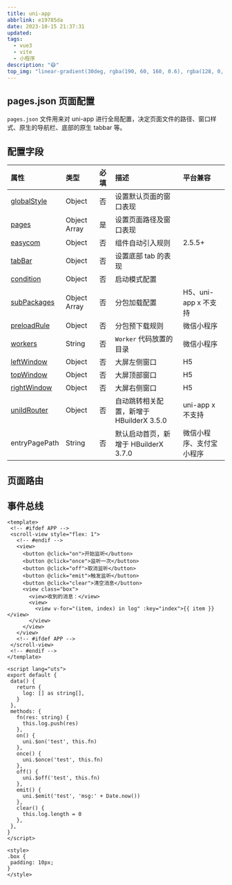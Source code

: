 ```yaml
---
title: uni-app
abbrlink: e19785da
date: 2023-10-15 21:37:31
updated:
tags:
  - vue3
  - vite
  - 小程序
description: "😷"
top_img: "linear-gradient(30deg, rgba(190, 60, 160, 0.6), rgba(128, 0, 128, 0.6), rgba(204, 0, 102, 0.6), rgba(100, 40, 100, 0)"
---
```


## pages.json 页面配置

`pages.json` 文件用来对 uni-app 进行全局配置，决定页面文件的路径、窗口样式、原生的导航栏、底部的原生 tabbar 等。

## 配置字段

| 属性                                                                               | 类型         | 必填 | 描述                                     | 平台兼容                 |
| :--------------------------------------------------------------------------------- | :----------- | :--- | :--------------------------------------- | :----------------------- |
| [globalStyle](https://uniapp.dcloud.net.cn/collocation/pages#globalstyle)          | Object       | 否   | 设置默认页面的窗口表现                   |                          |
| [pages](https://uniapp.dcloud.net.cn/collocation/pages#pages)                      | Object Array | 是   | 设置页面路径及窗口表现                   |                          |
| [easycom](https://uniapp.dcloud.net.cn/collocation/pages#easycom)                  | Object       | 否   | 组件自动引入规则                         | 2.5.5+                   |
| [tabBar](https://uniapp.dcloud.net.cn/collocation/pages#tabbar)                    | Object       | 否   | 设置底部 tab 的表现                      |                          |
| [condition](https://uniapp.dcloud.net.cn/collocation/pages#condition)              | Object       | 否   | 启动模式配置                             |                          |
| [subPackages](https://uniapp.dcloud.net.cn/collocation/pages#subPackages)          | Object Array | 否   | 分包加载配置                             | H5、uni-app x 不支持     |
| [preloadRule](https://uniapp.dcloud.net.cn/collocation/pages#preloadrule)          | Object       | 否   | 分包预下载规则                           | 微信小程序               |
| [workers](https://developers.weixin.qq.com/miniprogram/dev/framework/workers.html) | String       | 否   | `Worker` 代码放置的目录                  | 微信小程序               |
| [leftWindow](https://uniapp.dcloud.net.cn/collocation/pages#leftwindow)            | Object       | 否   | 大屏左侧窗口                             | H5                       |
| [topWindow](https://uniapp.dcloud.net.cn/collocation/pages#topwindow)              | Object       | 否   | 大屏顶部窗口                             | H5                       |
| [rightWindow](https://uniapp.dcloud.net.cn/collocation/pages#rightwindow)          | Object       | 否   | 大屏右侧窗口                             | H5                       |
| [uniIdRouter](https://uniapp.dcloud.net.cn/uniCloud/uni-id-summary#uni-id-router)  | Object       | 否   | 自动跳转相关配置，新增于 HBuilderX 3.5.0 | uni-app x 不支持         |
| entryPagePath                                                                      | String       | 否   | 默认启动首页，新增于 HBuilderX 3.7.0     | 微信小程序、支付宝小程序 |

## 页面路由

## 事件总线

```
<template>
 <!-- #ifdef APP -->
 <scroll-view style="flex: 1">
   <!-- #endif -->
   <view>
     <button @click="on">开始监听</button>
     <button @click="once">监听一次</button>
     <button @click="off">取消监听</button>
     <button @click="emit">触发监听</button>
     <button @click="clear">清空消息</button>
     <view class="box">
       <view>收到的消息：</view>
       <view>
         <view v-for="(item, index) in log" :key="index">{{ item }}</view>
       </view>
     </view>
   </view>
   <!-- #ifdef APP -->
 </scroll-view>
 <!-- #endif -->
</template>

<script lang="uts">
export default {
 data() {
   return {
     log: [] as string[],
   }
 },
 methods: {
   fn(res: string) {
     this.log.push(res)
   },
   on() {
     uni.$on('test', this.fn)
   },
   once() {
     uni.$once('test', this.fn)
   },
   off() {
     uni.$off('test', this.fn)
   },
   emit() {
     uni.$emit('test', 'msg:' + Date.now())
   },
   clear() {
     this.log.length = 0
   },
 },
}
</script>

<style>
.box {
 padding: 10px;
}
</style>


```
